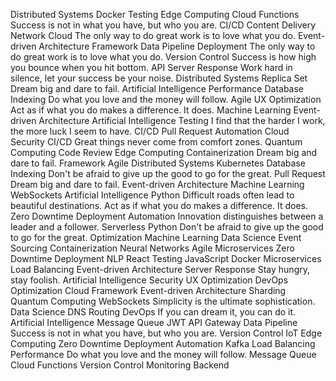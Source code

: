 Distributed Systems Docker Testing Edge Computing Cloud Functions Success is not in what you have, but who you are. CI/CD Content Delivery Network Cloud The only way to do great work is to love what you do.
Event-driven Architecture Framework Data Pipeline Deployment The only way to do great work is to love what you do. Version Control Success is how high you bounce when you hit bottom.
API Server Response Work hard in silence, let your success be your noise. Distributed Systems Replica Set Dream big and dare to fail. Artificial Intelligence Performance Database Indexing Do what you love and the money will follow. Agile UX Optimization Act as if what you do makes a difference. It does. Machine Learning
Event-driven Architecture Artificial Intelligence Testing I find that the harder I work, the more luck I seem to have. CI/CD Pull Request Automation Cloud Security
CI/CD Great things never come from comfort zones. Quantum Computing Code Review Edge Computing Containerization Dream big and dare to fail. Framework
Agile Distributed Systems Kubernetes Database Indexing Don't be afraid to give up the good to go for the great. Pull Request Dream big and dare to fail. Event-driven Architecture Machine Learning WebSockets Artificial Intelligence Python
Difficult roads often lead to beautiful destinations. Act as if what you do makes a difference. It does. Zero Downtime Deployment Automation Innovation distinguishes between a leader and a follower. Serverless Python Don't be afraid to give up the good to go for the great. Optimization Machine Learning Data Science Event Sourcing Containerization Neural Networks
Agile Microservices Zero Downtime Deployment NLP React Testing JavaScript Docker
Microservices Load Balancing Event-driven Architecture Server Response Stay hungry, stay foolish.
Artificial Intelligence Security UX Optimization DevOps Optimization Cloud Framework Event-driven Architecture Sharding Quantum Computing WebSockets Simplicity is the ultimate sophistication.
Data Science DNS Routing DevOps If you can dream it, you can do it. Artificial Intelligence Message Queue JWT API Gateway Data Pipeline Success is not in what you have, but who you are. Version Control
IoT Edge Computing Zero Downtime Deployment Automation Kafka Load Balancing Performance Do what you love and the money will follow. Message Queue Cloud Functions Version Control Monitoring Backend
